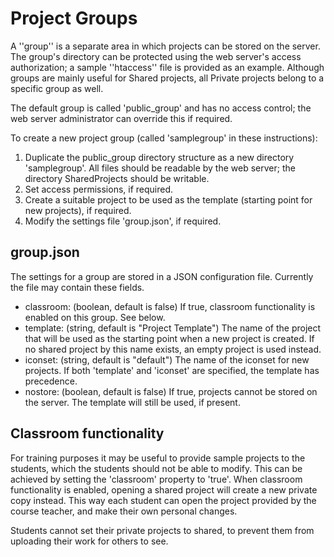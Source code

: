 #  Project Groups
A ''group'' is a separate area in which projects can be stored on the server.
The group's directory can be protected using the web server's access authorization; a sample ''htaccess'' file is provided as an example.
Although groups are mainly useful for Shared projects, all Private projects belong to a specific group as well.

The default group is called 'public_group' and has no access control; the web server administrator can override this if required.

To create a new project group (called 'samplegroup' in these instructions):
1. Duplicate the public_group directory structure as a new directory 'samplegroup'. All files should be readable by the web server; the directory SharedProjects should be writable.
2. Set access permissions, if required.
3. Create a suitable project to be used as the template (starting point for new projects), if required.
4. Modify the settings file 'group.json', if required.

## group.json
The settings for a group are stored in a JSON configuration file. Currently the file may contain these fields.
* classroom: (boolean, default is false) If true, classroom functionality is enabled on this group. See below.
* template: (string, default is "Project Template") The name of the project that will be used as the starting point when a new project is created. If no shared project by this name exists, an empty project is used instead.
* iconset: (string, default is "default") The name of the iconset for new projects. If both 'template' and 'iconset' are specified, the template has precedence.
* nostore: (boolean, default is false) If true, projects cannot be stored on the server. The template will still be used, if present.

## Classroom functionality
For training purposes it may be useful to provide sample projects to the students, which the students should not be able to modify.
This can be achieved by setting the 'classroom' property to 'true'.
When classroom functionality is enabled, opening a shared project will create a new private copy instead.
This way each student can open the project provided by the course teacher, and make their own personal changes.

Students cannot set their private projects to shared, to prevent them from uploading their work for others to see.
